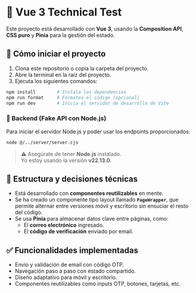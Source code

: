 # 🧩 Vue 3 Technical Test

Este proyecto está desarrollado con **Vue 3**, usando la **Composition API**, **CSS puro** y **Pinia** para la gestión del estado.

## 🚀 Cómo iniciar el proyecto

1. Clona este repositorio o copia la carpeta del proyecto.
2. Abre la terminal en la raíz del proyecto.
3. Ejecuta los siguientes comandos:

```bash
npm install        # Instala las dependencias
npm run format     # Formatea el código (opcional)
npm run dev        # Inicia el servidor de desarrollo de Vite
```

### 🔧 Backend (Fake API con Node.js)

Para iniciar el servidor Node.js y poder usar los endpoints proporcionados:

```bash
node @/../server/server.cjs
```

> ⚠️ Asegúrate de tener **Node.js** instalado.  
> Yo estoy usando la versión **v22.13.0**.

## 🧱 Estructura y decisiones técnicas

- Está desarrollado con **componentes reutilizables** en mente.
- Se ha creado un componente tipo layout llamado **`PageWrapper`**, que permite alternar entre versiones móvil y escritorio sin ensuciar el resto del código.
- Se usa **Pinia** para almacenar datos clave entre páginas, como:
  - El **correo electrónico** ingresado.
  - El **código de verificación** enviado por email.

## ✅ Funcionalidades implementadas

- Envío y validación de email con código OTP.
- Navegación paso a paso con estado compartido.
- Diseño adaptativo para móvil y escritorio.
- Componentes reutilizables como inputs OTP, botones, tarjetas, etc.
